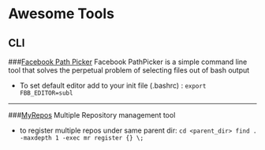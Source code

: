 # Awesome Tools

## CLI 

###[Facebook Path Picker](https://github.com/facebook/PathPicker)
Facebook PathPicker is a simple command line tool that solves the perpetual problem of selecting files out of bash output
* To set default editor add to your init file (.bashrc) : `export FBB_EDITOR=subl`

------

###[MyRepos](http://myrepos.branchable.com/)
Multiple Repository management tool 
* to register multiple repos under same parent dir:
`cd <parent_dir>
find . -maxdepth 1 -exec mr register {} \; `


